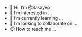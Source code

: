 - 👋 Hi, I’m @Sasayeo
- 👀 I’m interested in ...
- 🌱 I’m currently learning ...
- 💞️ I’m looking to collaborate on ...
- 📫 How to reach me ...

<!---
Sasayeo/Sasayeo is a ✨ special ✨ repository because its `README.md` (this file) appears on your GitHub profile.
You can click the Preview link to take a look at your changes.
--->
